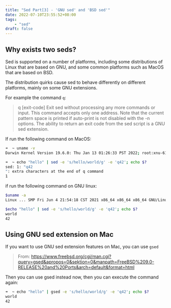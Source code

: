 ```yaml
---
title: "Sed Part[3] - 'GNU sed' and 'BSD sed'"
date: 2022-07-10T23:55:52+08:00
tags:
    - "sed"
draft: false 
---
```


## Why exists two seds?

Sed is supported on a number of platforms, including some distributions of Linux that are based on GNU, and some common platforms such as MacOS that are based on BSD.

The distribution quirks cause sed to behave differently on different platforms, mainly on some GNU extensions.

For example the command `q`:

> q [exit-code]
> Exit sed without processing any more commands or input.
> This command accepts only one address. Note that the current pattern space is printed if auto-print is not disabled with the -n options. The ability to return an exit code from the sed script is a GNU sed extension.


If run the following command on MacOS:

```sh
➜  ~ uname -v 
Darwin Kernel Version 19.6.0: Thu Jan 13 01:26:33 PST 2022; root:xnu-6153.141.51~3/RELEASE_X86_6

➜  ~ echo "hello" | sed -e 's/hello/world/g' -e 'q42'; echo $?
sed: 1: "q42
": extra characters at the end of q command
1
```

if run the following command on GNU linux:

```sh
$uname -a
Linux ... SMP Fri Jun 4 21:54:18 CST 2021 x86_64 x86_64 x86_64 GNU/Linux

$echo "hello" | sed -e 's/hello/world/g' -e 'q42'; echo $?
world
42
```


## Using GNU sed extension on Mac

If you want to use GNU sed extension features on Mac, you can use `gsed`

> From: https://www.freebsd.org/cgi/man.cgi?query=gsed&apropos=0&sektion=0&manpath=FreeBSD%209.0-RELEASE%20and%20Ports&arch=default&format=html

Then you can use gsed instead now, then you can execute the command again:
```sh
➜  ~ echo "hello" | gsed -e 's/hello/world/g' -e 'q42'; echo $?                                                                <<<
world
42
```

